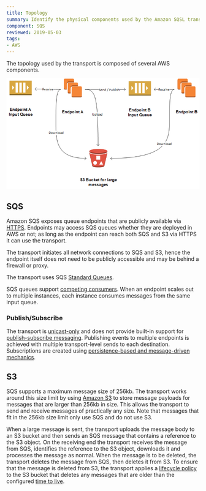 ```yaml
---
title: Topology
summary: Identify the physical components used by the Amazon SQSL transport and how they interact.
component: SQS
reviewed: 2019-05-03
tags:
- AWS
---
```


The topology used by the transport is composed of several AWS components.

![Topology](topology.png)


## SQS

Amazon SQS exposes queue endpoints that are publicly available via [HTTPS](https://en.wikipedia.org/wiki/HTTPS). Endpoints may access SQS queues whether they are deployed in AWS or not; as long as the endpoint can reach both SQS and S3 via HTTPS it can use the transport.

The transport initiates all network connections to SQS and S3, hence the endpoint itself does not need to be publicly accessible and may be behind a firewall or proxy.

The transport uses SQS [Standard Queues](https://docs.aws.amazon.com/AWSSimpleQueueService/latest/SQSDeveloperGuide/standard-queues.html).

SQS queues support [competing consumers](https://www.enterpriseintegrationpatterns.com/patterns/messaging/CompetingConsumers.html). When an endpoint scales out to multiple instances, each instance consumes messages from the same input queue.


### Publish/Subscribe

The transport is [unicast-only](/transports/types.md#unicast-only-transports) and does not provide built-in support for [publish-subscribe messaging](/nservicebus/messaging/publish-subscribe/). Publishing events to multiple endpoints is achieved with multiple transport-level sends to each destination. Subscriptions are created using [persistence-based and message-driven mechanics](/nservicebus/messaging/publish-subscribe/#mechanics-message-driven-persistence-based).


## S3

SQS supports a maximum message size of 256kb. The transport works around this size limit by using [Amazon S3](https://docs.aws.amazon.com/AmazonS3/latest/dev/Welcome.html) to store message payloads for messages that are larger than 256kb in size. This allows the transport to send and receive messages of practically any size. Note that messages that fit in the 256kb size limit only use SQS and do not use S3.

When a large message is sent, the transport uploads the message body to an S3 bucket and then sends an SQS message that contains a reference to the S3 object. On the receiving end the transport receives the message from SQS, identifies the reference to the S3 object, downloads it and processes the message as normal. When the message is to be deleted, the transport deletes the message from SQS, then deletes it from S3. To ensure that the message is deleted from S3, the transport applies a [lifecycle policy](https://docs.aws.amazon.com/AmazonS3/latest/dev/object-lifecycle-mgmt.html) to the S3 bucket that deletes any messages that are older than the configured [time to live](/transports/sqs/configuration-options.md#maxttldays).
